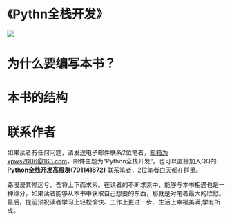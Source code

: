# 《Pythn全栈开发》

![](http://onl5wa4sd.bkt.clouddn.com/3b87e950352ac65c8819edd9f1f2b21193138a78.jpg)

为什么要编写本书？
=========






本书的结构
=========











联系作者
=========
如果读者有任何问题，请发送电子邮件联系2位笔者，邮箱为xpws2006@163.com，邮件主题为“Python全栈开发”。也可以直接加入QQ的**Python全栈开发高级群(701141872)** 联系笔者，2位笔者白天都在群里。

路漫漫其修远兮，吾将上下而求索。在读者的不断求索中，能够与本书相遇也是一种缘分，如果读者能够从本书中获取自己想要的东西，那就是对笔者最大的欣慰。最后，提前预祝读者学习上轻松愉快、工作上更进一步、生活上幸福美满,学有所成。